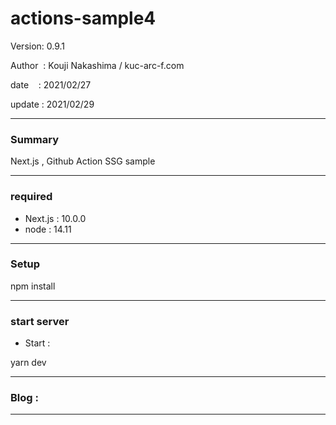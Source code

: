# actions-sample4

 Version: 0.9.1

 Author  : Kouji Nakashima / kuc-arc-f.com

 date    : 2021/02/27

 update  : 2021/02/29 

***
### Summary

Next.js , Github Action SSG sample

***
### required
* Next.js : 10.0.0
* node : 14.11

***
### Setup

npm install

***
### start server
* Start :

yarn dev

***
### Blog : 

***

